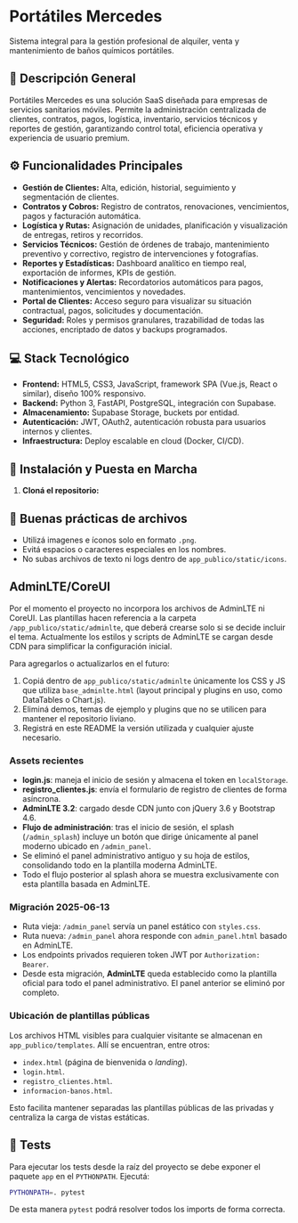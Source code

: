 # Portátiles Mercedes

Sistema integral para la gestión profesional de alquiler, venta y mantenimiento de baños químicos portátiles.

## 🏢 Descripción General

Portátiles Mercedes es una solución SaaS diseñada para empresas de servicios sanitarios móviles. Permite la administración centralizada de clientes, contratos, pagos, logística, inventario, servicios técnicos y reportes de gestión, garantizando control total, eficiencia operativa y experiencia de usuario premium.

## ⚙️ Funcionalidades Principales

- **Gestión de Clientes:** Alta, edición, historial, seguimiento y segmentación de clientes.
- **Contratos y Cobros:** Registro de contratos, renovaciones, vencimientos, pagos y facturación automática.
- **Logística y Rutas:** Asignación de unidades, planificación y visualización de entregas, retiros y recorridos.
- **Servicios Técnicos:** Gestión de órdenes de trabajo, mantenimiento preventivo y correctivo, registro de intervenciones y fotografías.
- **Reportes y Estadísticas:** Dashboard analítico en tiempo real, exportación de informes, KPIs de gestión.
- **Notificaciones y Alertas:** Recordatorios automáticos para pagos, mantenimientos, vencimientos y novedades.
- **Portal de Clientes:** Acceso seguro para visualizar su situación contractual, pagos, solicitudes y documentación.
- **Seguridad:** Roles y permisos granulares, trazabilidad de todas las acciones, encriptado de datos y backups programados.

## 💻 Stack Tecnológico

- **Frontend:** HTML5, CSS3, JavaScript, framework SPA (Vue.js, React o similar), diseño 100% responsivo.
- **Backend:** Python 3, FastAPI, PostgreSQL, integración con Supabase.
- **Almacenamiento:** Supabase Storage, buckets por entidad.
- **Autenticación:** JWT, OAuth2, autenticación robusta para usuarios internos y clientes.
- **Infraestructura:** Deploy escalable en cloud (Docker, CI/CD).

## 🚀 Instalación y Puesta en Marcha

1. **Cloná el repositorio:**

## 📝 Buenas prácticas de archivos

- Utilizá imagenes e íconos solo en formato `.png`.
- Evitá espacios o caracteres especiales en los nombres.
- No subas archivos de texto ni logs dentro de `app_publico/static/icons`.

## AdminLTE/CoreUI

Por el momento el proyecto no incorpora los archivos de AdminLTE ni CoreUI. Las
plantillas hacen referencia a la carpeta `/app_publico/static/adminlte`, que deberá crearse
solo si se decide incluir el tema. Actualmente los estilos y scripts de
AdminLTE se cargan desde CDN para simplificar la configuración inicial.

Para agregarlos o actualizarlos en el futuro:

1. Copiá dentro de `app_publico/static/adminlte` únicamente los CSS y JS que utiliza
   `base_adminlte.html` (layout principal y plugins en uso, como DataTables o
   Chart.js).
2. Eliminá demos, temas de ejemplo y plugins que no se utilicen para mantener el
   repositorio liviano.
3. Registrá en este README la versión utilizada y cualquier ajuste necesario.

### Assets recientes

- **login.js**: maneja el inicio de sesión y almacena el token en `localStorage`.
- **registro_clientes.js**: envía el formulario de registro de clientes de forma asíncrona.
- **AdminLTE 3.2**: cargado desde CDN junto con jQuery 3.6 y Bootstrap 4.6.
- **Flujo de administración**: tras el inicio de sesión, el splash (`/admin_splash`) incluye un botón que dirige únicamente al panel moderno ubicado en `/admin_panel`.
- Se eliminó el panel administrativo antiguo y su hoja de estilos, consolidando todo en la plantilla moderna AdminLTE.
- Todo el flujo posterior al splash ahora se muestra exclusivamente con esta plantilla basada en AdminLTE.

### Migración 2025-06-13

- Ruta vieja: `/admin_panel` servía un panel estático con `styles.css`.
- Ruta nueva: `/admin_panel` ahora responde con `admin_panel.html` basado en AdminLTE.
- Los endpoints privados requieren token JWT por `Authorization: Bearer`.
- Desde esta migración, **AdminLTE** queda establecido como la plantilla oficial
  para todo el panel administrativo. El panel anterior se eliminó por completo.

### Ubicación de plantillas públicas

Los archivos HTML visibles para cualquier visitante se almacenan en
`app_publico/templates`. Allí se encuentran, entre otros:

- `index.html` (página de bienvenida o *landing*).
- `login.html`.
- `registro_clientes.html`.
- `informacion-banos.html`.

Esto facilita mantener separadas las plantillas públicas de las privadas y
centraliza la carga de vistas estáticas.

## 🧪 Tests

Para ejecutar los tests desde la raíz del proyecto se debe exponer el paquete
`app` en el `PYTHONPATH`. Ejecutá:

```bash
PYTHONPATH=. pytest
```

De esta manera `pytest` podrá resolver todos los imports de forma correcta.

